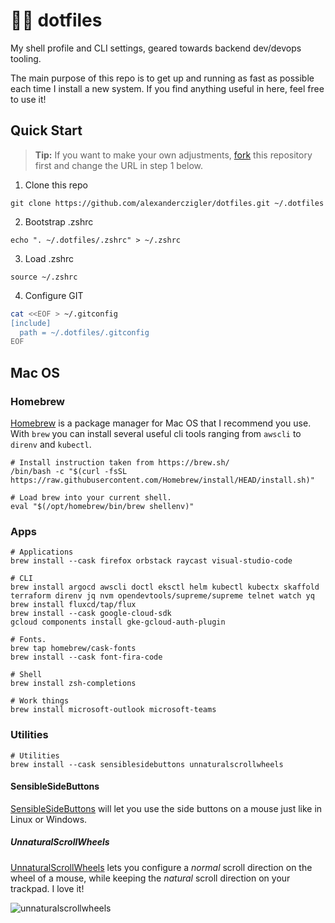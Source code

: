 # 🧑‍💻 dotfiles

My shell profile and CLI settings, geared towards backend dev/devops tooling.

The main purpose of this repo is to get up and running as fast as possible each time I install a new system. If you find anything useful in here, feel free to use it!

## Quick Start

> **Tip:** If you want to make your own adjustments, [fork](https://github.com/alexanderczigler/dotfiles/fork) this repository first and change the URL in step 1 below.

1. Clone this repo
  ```shell
  git clone https://github.com/alexanderczigler/dotfiles.git ~/.dotfiles
  ```
2. Bootstrap .zshrc
  ```shell
  echo ". ~/.dotfiles/.zshrc" > ~/.zshrc
  ```
3. Load .zshrc
  ```shell
  source ~/.zshrc
  ```
4. Configure GIT
  ```bash
  cat <<EOF > ~/.gitconfig
  [include]
    path = ~/.dotfiles/.gitconfig
  EOF
  ```

## Mac OS

### Homebrew

[Homebrew](https://brew.sh/) is a package manager for Mac OS that I recommend you use. With `brew` you can install several useful cli tools ranging from `awscli` to `direnv` and `kubectl`.

```shell
# Install instruction taken from https://brew.sh/
/bin/bash -c "$(curl -fsSL https://raw.githubusercontent.com/Homebrew/install/HEAD/install.sh)"

# Load brew into your current shell.
eval "$(/opt/homebrew/bin/brew shellenv)"
```

### Apps

```shell
# Applications
brew install --cask firefox orbstack raycast visual-studio-code

# CLI
brew install argocd awscli doctl eksctl helm kubectl kubectx skaffold terraform direnv jq nvm opendevtools/supreme/supreme telnet watch yq
brew install fluxcd/tap/flux
brew install --cask google-cloud-sdk
gcloud components install gke-gcloud-auth-plugin

# Fonts.
brew tap homebrew/cask-fonts
brew install --cask font-fira-code

# Shell
brew install zsh-completions

# Work things
brew install microsoft-outlook microsoft-teams
```

### Utilities

```shell
# Utilities
brew install --cask sensiblesidebuttons unnaturalscrollwheels
```

#### SensibleSideButtons

[SensibleSideButtons](https://sensible-side-buttons.archagon.net) will let you use the side buttons on a mouse just like in Linux or Windows.

##### UnnaturalScrollWheels

[UnnaturalScrollWheels](https://github.com/ther0n/UnnaturalScrollWheels) lets you configure a _normal_ scroll direction on the wheel of a mouse, while keeping the _natural_ scroll direction on your trackpad. I love it!

![unnaturalscrollwheels](https://github.com/alexanderczigler/dotfiles/assets/3116043/b9b52edc-c7ea-4bcc-82ad-a66676784150)
